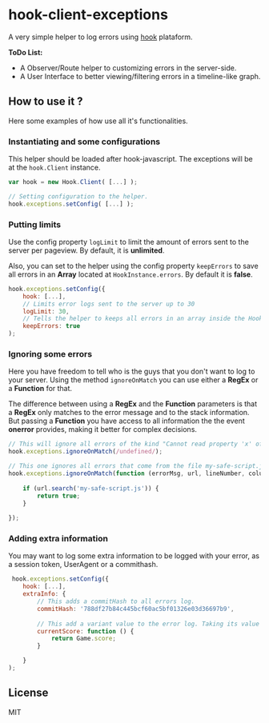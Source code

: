 # hook-client-exceptions

A very simple helper to log errors using [hook] plataform. 

**ToDo List:**

  - A Observer/Route helper to customizing errors in the server-side.
  - A User Interface to better viewing/filtering errors in a timeline-like graph.



## How to use it ?

Here some examples of how use all it's functionalities.

### Instantiating and some configurations

This helper should be loaded after hook-javascript. The exceptions will be at the ```hook.Client``` instance.

```js
var hook = new Hook.Client( [...] );

// Setting configuration to the helper.
hook.exceptions.setConfig( [...] );
```

### Putting limits

Use the config property ``logLimit`` to limit the amount of errors sent to the server per pageview. By default, it is **unlimited**.

Also, you can set to the helper using the config property ``keepErrors`` to save all errors in an **Array** located at ``HookInstance.errors``. By default it is **false**.


```js
hook.exceptions.setConfig({
    hook: [...],
    // Limits error logs sent to the server up to 30
    logLimit: 30,
    // Tells the helper to keeps all errors in an array inside the HookExceptions instance.
    keepErrors: true
);
```

### Ignoring some errors

Here you have freedom to tell who is the guys that you don't want to log to your server.
Using the method ``ignoreOnMatch`` you can use either a **RegEx** or a **Function** for that.

The difference between using a **RegEx** and the **Function** parameters is that a **RegEx** only matches to the error message and to the stack information. But passing a **Function** you have access to all information the the event **onerror** provides, making it better for complex decisions.

```js
// This will ignore all errors of the kind "Cannot read property 'x' of undefined"
hook.exceptions.ignoreOnMatch(/undefined/);

// This one ignores all errors that come from the file my-safe-script.js
hook.exceptions.ignoreOnMatch(function (errorMsg, url, lineNumber, columnNumber, errorReference) {
    
    if (url.search('my-safe-script.js')) {
        return true;
    }
    
});

```

### Adding extra information

You may want to log some extra information to be logged with your error, as a session token, UserAgent or a commithash. 
```js
 hook.exceptions.setConfig({
    hook: [...],
    extraInfo: {
        // This adds a commitHash to all errors log.
		commitHash: '788df27b84c445bcf60ac5bf01326e03d36697b9',
		
		// This add a variant value to the error log. Taking its value at the error moment.
		currentScore: function () {
			return Game.score;
		}

	}
);


```

License
----

MIT


[hook]:https://github.com/doubleleft/hook
[hook-javascript]:https://github.com/doubleleft/hook-javascript